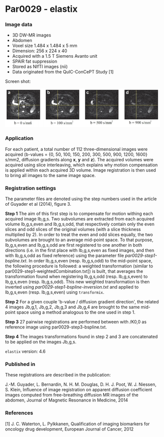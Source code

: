 # Par0029 - elastix

###  Image data

* 3D DW-MR images
* Abdomen
* Voxel size 1.484 x 1.484 x 5 mm
* Dimension: 256 x 224 x 40
* Acquired with a 1.5 T Siemens Avanto unit
* SPAIR fat suppression
* Stored as NIfTI images (nii)
* Data originated from the QuIC-ConCePT Study [1]

Screen shot:

![alt-text](Par0029screenshot.jpg)

###  Application

For each patient, a total number of 112 three-dimensional images were acquired (b-values = {0, 50, 100, 150, 200, 300, 500, 900, 1200, 1600} s/mm2, diffusion gradients along **x**, **y** and **z**). The acquired volumes were acquired using slice interleaving, which explains why motion compensation is applied within each acquired 3D volume. Image registration is then used to bring all images to the same image space.

###  Registration settings

The parameter files are denoted using the step numbers used in the article of Guyader et al (2014), figure 3.

**Step 1** The aim of this first step is to compensate for motion withing each acquired image Ib,g,s. Two subvolumes are extracted from each acquired volume Ib,g,s,even and Ib,g,s,odd, that respectively contain only the even slices and odd slices of the original volumes (with a slice thickness multiplied by 2). In order to treat the even and odd slices equally, the two subvolumes are brought to an average mid-point space. To that purpose, Ib,g,s,even and Ib,g,s,odd are first registered to one another in both directions (i.e. in the first place with Ib,g,s,even as fixed images, and then with Ib,g,s,odd as fixed reference) using the parameter file _par0029-step1-bspline.txt_. In order Ib,g,s,even (resp. Ib,g,s,odd) to the mid-point space, the following procedure is followed: a weighted transformation (similar to par0029-step1-weightedCombination.txt]) is built, that averages the transformation found when registering Ib,g,s,odd (resp. Ib,g,s,even) to Ib,g,s,even (resp. Ib,g,s,odd). This new weighted transformation is then inverted using _par0029-step1-bspline-inversion.txt_ and applied to Ib,g,s,even (resp. Ib,g,s,even) using `transformix`.

**Step 2** For a given couple 'b-value / diffusion gradient direction', the related 4 images Jb,g,1, Jb,g,2, Jb,g,3 and Jb,g,4 are brought to the same mid-point space using a method analogous to the one used in step 1.

**Step 3** 27 pairwise registrations are performed between with /K0,0 as reference image using par0029-step3-bspline.txt.

**Step 4** The images transformations found in step 2 and 3 are concatenated to be applied on the images Jb,g,s.

`elastix` version: 4.6


###  Published in

These registrations are described in the publication:

J.-M. Guyader, L. Bernardin, N. H. M. Douglas, D. H. J. Poot, W. J. Niessen, S. Klein, Influence of image registration on apparent diffusion coefficient images computed from free-breathing diffusion MR images of the abdomen, Journal of Magnetic Resonance in Medicine, 2014

###  References

[1] J. C. Waterton, L. Pylkkanen, Qualification of imaging biomarkers for oncology drug development, European Journal of Cancer, 2012
